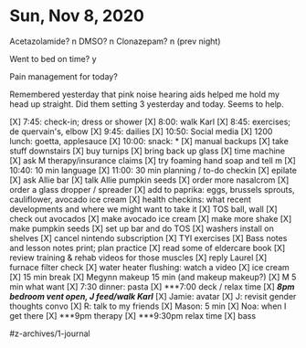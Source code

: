# Sun, Nov 8, 2020
Acetazolamide? n
DMSO? n
Clonazepam? n
(prev night)

Went to bed on time? y

Pain management for today? 

Remembered yesterday that pink noise hearing aids helped me hold my head up straight. Did them setting 3 yesterday and today. Seems to help. 

[X] 7:45: check-in; dress or shower
[X] 8:00: walk Karl
[X] 8:45: exercises; de quervain's, elbow
[X] 9:45: dailies
[X] 10:50: Social media
[X] 1200 lunch: goetta, applesauce
[X] 10:00: snack: *
[X] manual backups
[X] take stuff downstairs
[X] buy turnips
[X] bring back up glass
[X] time machine
[X] ask M therapy/insurance claims
[X] try foaming hand soap and tell m
[X] 10:40: 10 min language
[X] 11:00: 30 min planning / to-do checkin
[X] epilate
[X] ask Allie bar
[X] talk Allie pumpkin seeds
[X] order more nasalcrom
[X] order a glass dropper / spreader
[X] add to paprika: eggs, brussels sprouts, cauliflower, avocado ice cream
[X] health checkins: what recent developments and where we might want to take it
[X] TOS ball, wall
[X] check out avocados
[X] make avocado ice cream
[X] make more shake
[X] make pumpkin seeds
[X] set up bar and do TOS
[X] washers install on shelves
[X] cancel nintendo subscription
[X] TYI exercises
[X] Bass notes and lesson notes print; plan practice 
[X] read some of eldercare book
[X] review training & rehab videos for those muscles
[X] reply Laurel
[X] furnace filter check
[X] water heater flushing: watch a video
[X] ice cream
[X] 15 min break
[X] Megynn makeup 15 min (and makeup makeup?)
[X] M 5 min what want
[X] 7:30 dinner: pasta
[X] ***7:00 deck / relax time
[X] ***8pm bedroom vent open, J feed/walk Karl***
[X] Jamie: avatar
[X] J: revisit gender thoughts convo
[X] R: talk to my friends
[X] Mason: 5 min
[X] Noa: when I get there
[X] ***9pm therapy
[X] ***9:30pm relax time
[X] bass


#z-archives/1-journal